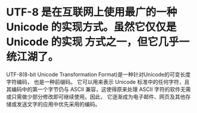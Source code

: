 # UTF-8 是在互联网上使用最广的一种 Unicode 的实现方式。虽然它仅仅是 Unicode 的实现 方式之一，但它几乎一统江湖了。
UTF-8(8-bit Unicode Transformation Format)是一种针对Unicode的可变长度字符编码， 也是一种前缀码。
它可以用来表示 Unicode 标准中的任何字符，且其编码中的第一个字节仍与 ASCII 兼容，这使得原来处理 
ASCII 字符的软件无需或只需做少部分修改即可继续使用。因此， 它逐渐成为电子邮件、网页及其他存储或发送文字的应用中优先采用的编码。

